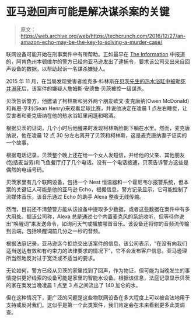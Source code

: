 # 亚马逊回声可能是解决谋杀案的关键

> 原文：<https://web.archive.org/web/https://techcrunch.com/2016/12/27/an-amazon-echo-may-be-the-key-to-solving-a-murder-case/>

联网设备可能开始在刑事案件中有所帮助。正如最早在 [The Information](https://web.archive.org/web/20221225091021/https://www.theinformation.com/amazon-echo-and-the-hot-tub-murder?eu=IbE5cDqQU7KGv08L0bwJFw) 中报道的，阿肯色州本顿维尔的警方已经向亚马逊发出了逮捕令，要求该公司交出来自回声设备的数据，以帮助起诉一名谋杀嫌疑人。

2015 年 11 月，在当局发现受害者维克多·科林斯[在贝茨先生的热水浴缸中被勒死并溺死](https://web.archive.org/web/20221225091021/http://5newsonline.com/2016/02/23/bentonville-pd-says-man-strangled-drowned-former-georgia-officer/)后，该案件的嫌疑人詹姆斯·安德鲁·贝茨被控一级谋杀。

贝茨告诉警方，他邀请了柯林斯和另外两个朋友欧文·麦克唐纳(Owen McDonald)和肖恩·亨利(Sean Henry)来观看足球比赛，并说他决定在凌晨 1 点左右睡觉，让受害者和麦克唐纳在他的热水浴缸里闲逛和喝酒。

根据贝茨的证词，几个小时后他醒来时发现柯林斯脸朝下躺在水里。然而，麦克唐纳说，他在凌晨 12 点 30 分左右离开了贝茨和柯林斯，这是麦克唐纳妻子证实的一个故事。

根据电话记录，贝茨整个晚上还在给一个女人发短信，并给他的父亲、其他朋友(包括麦当劳)和飞鱼餐厅打了几个电话。没有一个电话接通，贝茨告诉警方这些是偶然的电话号码。

贝茨家里有几个联网设备，包括一个 Nest 恒温器和一个霍尼韦尔报警系统，但本案的关键证人可能是他的亚马逊 Echo，根据信息，警方记录显示，它可能控制了流媒体音乐，该音乐通过 Echo 的助手 Alexa 整夜无线传输。

然而，目前还不清楚警方能从该设备中提取多少数据，或者这些数据在案件中有多大用处。据该公司称，Alexa 总是通过七个内置麦克风的系统收听，但等待你说出“唤醒词”来发送命令，如询问天气或播放哪首音乐。该设备还将你的音频流传输到云端，包括唤醒词前几分之一秒的音频。

根据法庭记录，亚马逊迄今拒绝交出该案件的信息，该公司表示，“在没有向我们适当送达有效和有约束力的法律要求的情况下”，它不会发布客户信息。亚马逊理所当然地反对过于宽泛或不适当的要求。

无论如何，警方已经从贝茨的家里找到了回声，作为物证，但可能为当晚发生的事情提供更好线索的设备可能是家里的智能水设备。根据该信息，法庭记录显示贝茨的家在案发当晚凌晨 1 点至 3 点之间流出了 140 加仑的水。

但在这种情况下，更广泛的问题是这些物联网设备在多大程度上可以被合法地用于支持或反对我们。这似乎是第一个此类案件，我们肯定会在未来看到更多此类调查。